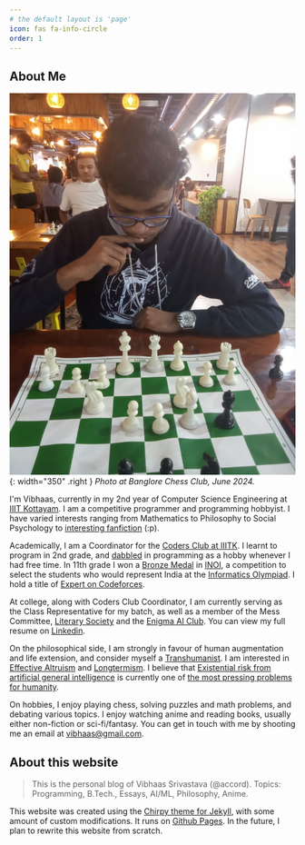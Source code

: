 ```yaml
---
# the default layout is 'page'
icon: fas fa-info-circle
order: 1
---
```


## About Me

![img-description](/assets/img/vib-chess-photo.jpeg){: width="350" .right }
_Photo at Banglore Chess Club, June 2024._

I'm Vibhaas, currently in my 2nd year of Computer Science Engineering at [IIIT Kottayam](https://www.iiitkottayam.ac.in/). I am a competitive programmer and programming hobbyist. I have varied interests ranging from Mathematics to Philosophy to Social Psychology to [interesting fanfiction](https://hpmor.com/) (:p).

Academically, I am a Coordinator for the [Coders Club at IIITK](https://www.linkedin.com/company/codersclub-iiitk/). I learnt to program in 2nd grade, and [dabbled](https://codepen.io/vibhaas) in programming as a hobby whenever I had free time. In 11th grade I won a [Bronze Medal](https://www.linkedin.com/in/vibhaas/overlay/1714978989419/single-media-viewer/) in [INOI](https://www.iarcs.org.in/inoi/), a competition to select the students who would represent India at the [Informatics Olympiad](https://ioinformatics.org/). I hold a title of [Expert on Codeforces](https://codeforces.com/profile/accord).

At college, along with Coders Club Coordinator, I am currently serving as the Class Representative for my batch, as well as a member of the Mess Committee, [Literary Society](https://www.linkedin.com/company/litsoc-iiitk/) and the [Enigma AI Club](https://www.linkedin.com/company/enigma-iiitkottayam/). You can view my full resume on [Linkedin](https://www.linkedin.com/in/vibhaas/).

On the philosophical side, I am strongly in favour of human augmentation and life extension, and consider myself a [Transhumanist](https://www.humanityplus.org/the-transhumanist-manifesto). I am interested in [Effective Altruism](https://www.effectivealtruism.org/) and [Longtermism](https://www.centreforeffectivealtruism.org/longtermism). I believe that [Existential risk from artificial general intelligence](https://en.wikipedia.org/wiki/Existential_risk_from_artificial_general_intelligence) is currently one of [the most pressing problems for humanity](https://www.safe.ai/statement-on-ai-risk).

On hobbies, I enjoy playing chess, solving puzzles and math problems, and debating various topics. I enjoy watching anime and reading books, usually either non-fiction or sci-fi/fantasy. You can get in touch with me by shooting me an email at [vibhaas@gmail.com](mailto:vibhaas@gmail.com).

## About this website

> This is the personal blog of Vibhaas Srivastava (@accord). Topics: Programming, B.Tech., Essays, AI/ML, Philosophy, Anime. 

This website was created using the [Chirpy theme for Jekyll](https://github.com/cotes2020/jekyll-theme-chirpy), with some amount of custom modifications. It runs on [Github Pages](https://pages.github.com/). In the future, I plan to rewrite this website from scratch.